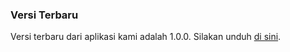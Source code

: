### Versi Terbaru

Versi terbaru dari aplikasi kami adalah 1.0.0. Silakan unduh [di sini](https://github.com/EnzoXZodix/Update/raw/main/app-release.apk).
